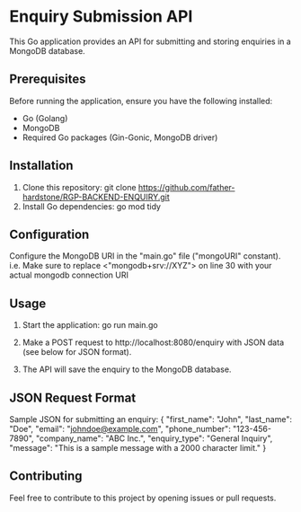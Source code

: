 # Enquiry Submission API

This Go application provides an API for submitting and storing enquiries in a MongoDB database.

## Prerequisites

Before running the application, ensure you have the following installed:

- Go (Golang)
- MongoDB
- Required Go packages (Gin-Gonic, MongoDB driver)

## Installation

1. Clone this repository:
   git clone https://github.com/father-hardstone/RGP-BACKEND-ENQUIRY.git
2. Install Go dependencies:
   go mod tidy

## Configuration
   Configure the MongoDB URI in the "main.go" file ("mongoURI" constant).
   i.e. Make sure to replace <"mongodb+srv://XYZ"> on line 30 with your actual mongodb connection URI

## Usage
1. Start the application:
   go run main.go
2. Make a POST request to http://localhost:8080/enquiry with JSON data (see below for JSON format).

3. The API will save the enquiry to the MongoDB database.

## JSON Request Format
   Sample JSON for submitting an enquiry:
   {
      "first_name": "John",
      "last_name": "Doe",
      "email": "johndoe@example.com",
      "phone_number": "123-456-7890",
      "company_name": "ABC Inc.",
      "enquiry_type": "General Inquiry",
      "message": "This is a sample message with a 2000 character limit."
   }

## Contributing
   Feel free to contribute to this project by opening issues or pull requests.
   
